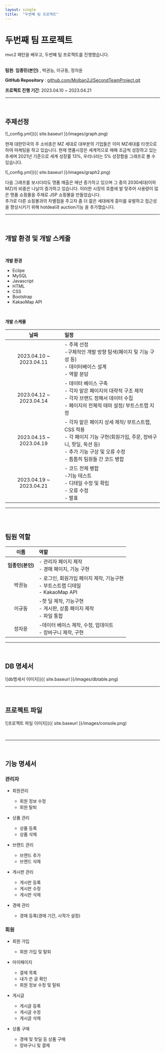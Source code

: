 ```yaml
---
layout: single
title:  "두번째 팀 프로젝트"
---
```


# 두번째 팀 프로젝트

mvc2 패턴을 배우고, 두번째 팀 프로젝트를 진행했습니다.
<br><br>

**팀원**: **임종민(본인)** , 박권능, 이규동, 정자윤<br>

**GitHub Repository** : [github.com/Molban2J/SecondTeamProject.git](https://github.com/Molban2J/SecondTeamProject.git "github")

**프로젝트 진행 기간**: 2023.04.10 ~ 2023.04.21<br>

---

<br>

## 주제선정

![_config.yml]({{ site.baseurl }}/images/graph.png)

현재 대한민국의 주 소비층은 MZ 세대로 대부분의 기업들은 이미 MZ세대를 타겟으로 하여 마케팅을 하고 있습니다.
현재 명품시장은 세계적으로 매해 조금씩 성장하고 있는 추세며 2021년 기준으로  세계 성장률 13%, 우리나라는 5% 성장함을 그래프로 볼 수 있습니다.

![_config.yml]({{ site.baseurl }}/images/graph2.png)

다음 그래프를 보시더라도 명품 매출은 매년 증가하고 있으며 그 중의 2030세대(이하MZ)의 비중은 나날이 증가하고 있습니다.
이러한 시장의 흐름에 발 맞추어 사용량이 많은 명품 쇼핑몰을 주제로 JSP 쇼핑몰을 만들었습니다.
<br>
추가로 다른 쇼핑몰과의 차별점을 주고자 좀 더 젊은 세대에게 흥미를 유발하고 접근성을 향상시키기 위해 hotdeal과 auction기능 을 추가했습니다.

---
<br>

## 개발 환경 및 개발 스케줄
<br>

**개발 환경**
  * Eclipe
  * MySQL
  * Javascript
  * HTML
  * CSS
  * Bootstrap
  * KakaoMap API


  <br>

**개발 스케줄**
<br>

|날짜|일정|
|:--:|:--|
|2023.04.10 ~ 2023.04.11|- 주제 선정 <br> -구체적인 개발 방향 탐색(페이지 및 기능 구성 등) <br> - 데이터베이스 설계<br> - 역할 분담|
|2023.04.12 ~ 2023.04.14|- 데이터 베이스 구축<br> - 각자 맡은 페이지의 대략적 구조 제작 <br> - 각자 브랜드 정해서 데이터 수집<br> - 페이지의 전체적 테마 설정/ 부트스트랩 지정|
|2023.04.15 ~ 2023.04.19|- 각자 맡은 페이지 상세 제작/ 부트스트랩, CSS 적용<br> - 각 페이지 기능 구현(회원가입, 주문, 장바구니, 핫딜, 옥션 등)<br> - 추가 기능 구상 및 오류 수정<br> - 틈틈히 팀원들 간 코드 병합|
|2023.04.19 ~ 2023.04.21|- 코드 전체 병합<br> -기능 테스트<br> - 디테일 수정 및 확립<br> - 오류 수정 <br> - 발표|

---
<br>
<br>

## 팀원 역할

|이름|역할|
|:--:|:--|
|**임종민(본인)**| - 관리자 페이지 제작<br> - 경매 페이지, 기능 구현<br>|
|박권능|- 로그인, 회원가입 페이지 제작, 기능구현<br> - 부트스트랩 디테일<br> - KakaoMap API|
|이규동|-핫 딜 제작, 기능구현<br> - 게시판, 상품 페이지 제작<br> - 파일 통합|
|정자윤|-데이터 베이스 제작, 수정, 업데이트<br> - 장바구니 제작, 구현|

---

<br>

## DB 명세서

![db명세서 이미지]({{ site.baseurl }}/images/dbtable.png)

---

<br>

## 프로젝트 파일

![프로젝트 파일 이미지]({{ site.baseurl }}/images/console.png)

<br>

---

<br>

## 기능 명세서

### **관리자**

* 회원관리
  * 회원 정보 수정
  * 회원 탈퇴

* 상품 관리
  * 상품 등록
  * 상품 삭제

* 브랜드 관리
  * 브랜드 추가
  * 브랜드 삭제

* 게시판 관리
  * 게시판 등록
  * 게시판 수정
  * 게시판 삭제

* 경매 관리
  * 경매 등록(경매 기간, 시작가 설정)

### **회원**

* 회원 가입
  * 회원 가입 및 탈퇴

* 마이페이지
  * 결제 목록 
  * 내가 쓴 글 확인
  * 회원 정보 수정 및 탈퇴

* 게시글
  * 게시글 등록
  * 게시글 수정
  * 게시글 삭제

* 상품 구매
  * 경매 및 핫딜 등 상품 구매
  * 장바구니 및 결제

  



